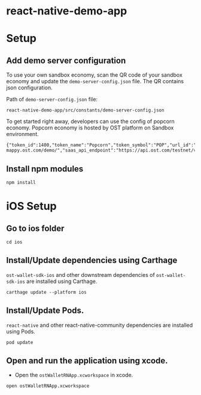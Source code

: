 # react-native-demo-app


# Setup

## Add demo server configuration

To use your own sandbox economy, scan the QR code of your sandbox economy and update the `demo-server-config.json` file. The QR contains json configuration.

Path of `demo-server-config.json` file:
```
react-native-demo-app/src/constants/demo-server-config.json
```

To get started right away, developers can use the config of popcorn economy.
Popcorn economy is hosted by OST platform on Sandbox environment.
```
{"token_id":1400,"token_name":"Popcorn","token_symbol":"POP","url_id":"55c0c94b98ef6362e7d2d10fe60572819d7d31e54f8017aaba95eb225cc1bff7","mappy_api_endpoint":"https://demo-mappy.ost.com/demo/","saas_api_endpoint":"https://api.ost.com/testnet/v2/","view_api_endpoint":"https://view.ost.com/testnet/"}
```

## Install npm modules
```
npm install
```

# iOS Setup

## Go to ios folder
```
cd ios
```

## Install/Update dependencies using Carthage
`ost-wallet-sdk-ios` and other downstream dependencies of `ost-wallet-sdk-ios` are installed using Carthage.

```
carthage update --platform ios
```

## Install/Update Pods.
`react-native` and other react-native-community dependencies are  installed using Pods.
```
pod update
```

## Open and run the application using xcode.
- Open the `ostWalletRNApp.xcworkspace` in xcode.

```
open ostWalletRNApp.xcworkspace
```


